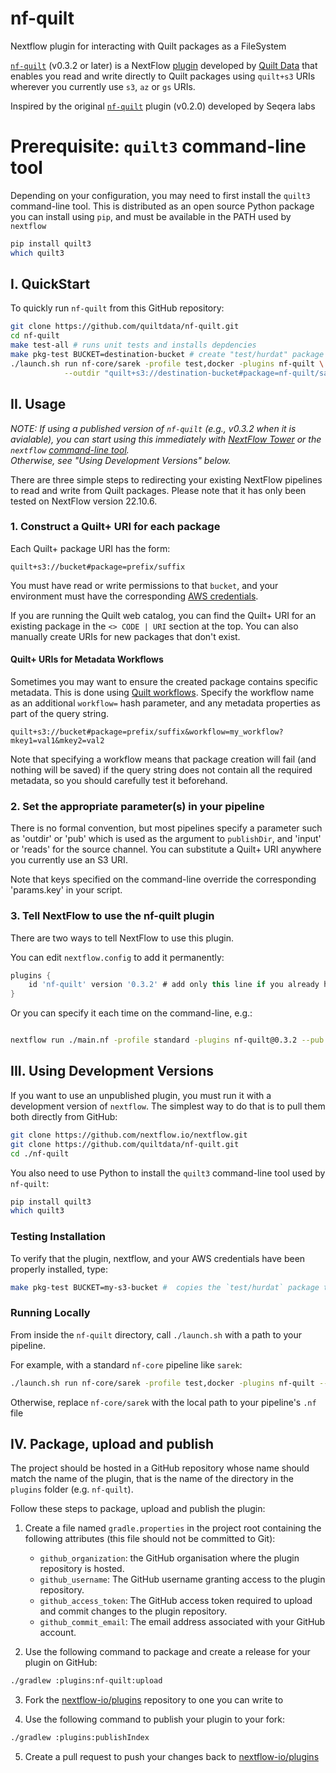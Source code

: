 # nf-quilt

Nextflow plugin for interacting with Quilt packages as a FileSystem

[`nf-quilt`](https://github.com/quiltdata/nf-quilt) (v0.3.2 or later) is a NextFlow [plugin](https://www.nextflow.io/docs/latest/plugins.html)
developed by [Quilt Data](https://quiltdata.com/) that enables you read and write directly
to Quilt packages using `quilt+s3` URIs wherever you currently use `s3`, `az` or `gs` URIs.

Inspired by the original [`nf-quilt`](https://github.com/nextflow-io/nf-quilt) plugin (v0.2.0) developed by Seqera labs

# Prerequisite:  `quilt3` command-line tool

Depending on your configuration, you may need to first install the `quilt3` command-line tool.
This is distributed as an open source Python package you can install using `pip`,
and must be available in the PATH used by `nextflow`

```bash
pip install quilt3
which quilt3
```

## I. QuickStart

To quickly run `nf-quilt` from this GitHub repository:

```bash
git clone https://github.com/quiltdata/nf-quilt.git
cd nf-quilt
make test-all # runs unit tests and installs depdencies
make pkg-test BUCKET=destination-bucket # create "test/hurdat" package
./launch.sh run nf-core/sarek -profile test,docker -plugins nf-quilt \
            --outdir "quilt+s3://destination-bucket#package=nf-quilt/sarek&path=."

```
## II. Usage

_NOTE: If using a published version of `nf-quilt` (e.g., v0.3.2 when it is avialable),
you can start using this immediately with [NextFlow Tower](https://cloud.tower.nf) or 
the `nextflow` [command-line tool](https://github.com/nextflow-io/nextflow).  
Otherwise, see "Using Development Versions" below._

There are three simple steps to redirecting your existing NextFlow pipelines to read and write from
Quilt packages. Please note that it has only been tested on NextFlow version 22.10.6.

### 1. Construct a Quilt+ URI for each package

Each Quilt+ package URI has the form: 

```string
quilt+s3://bucket#package=prefix/suffix
```

You must have read or write permissions to that `bucket`,
and your environment must have the corresponding
[AWS credentials](https://docs.aws.amazon.com/cli/latest/userguide/cli-configure-files.html).

If you are running the Quilt web catalog, you can find the Quilt+ URI
for an existing package in the `<> CODE | URI` section at the top.
You can also manually create URIs for new packages that don't exist.

#### Quilt+ URIs for Metadata Workflows 

Sometimes you may want to ensure the created package contains specific metadata.
This is done using [Quilt workflows](https://docs.quiltdata.com/advanced/workflows).
Specify the workflow name as an additional `workflow=` hash parameter,
and any metadata properties as part of the query string.

```string
quilt+s3://bucket#package=prefix/suffix&workflow=my_workflow?mkey1=val1&mkey2=val2
```

Note that specifying a workflow means that package creation will fail (and nothing will be saved)
if the query string does not contain all the required metadata,
so you should carefully test it beforehand.


### 2. Set the appropriate parameter(s) in your pipeline

There is no formal convention, but most pipelines specify a parameter such as 'outdir' or 'pub'
which is used as the argument to `publishDir`, and 'input' or 'reads' for the source channel.
You can substitute a Quilt+ URI anywhere you currently use an S3 URI.

Note that keys specified on the command-line override the corresponding 'params.key' in your script.

### 3. Tell NextFlow to use the nf-quilt plugin

There are two ways to tell NextFlow to use this plugin.  

You can edit `nextflow.config` to add it permanently:

```groovy
plugins {
    id 'nf-quilt' version '0.3.2' # add only this line if you already have other plugins
}
```

Or you can specify it each time on the command-line, e.g.:

```bash

nextflow run ./main.nf -profile standard -plugins nf-quilt@0.3.2 --pub 'quilt+s3://bucket#package=prefix/suffix'
```

## III. Using Development Versions

If you want to use an unpublished plugin, you must run it with a development version of `nextflow`.
The simplest way to do that is to pull them both directly from GitHub:

```bash
git clone https://github.com/nextflow.io/nextflow.git
git clone https://github.com/quiltdata/nf-quilt.git
cd ./nf-quilt
```

You also need to use Python to install the `quilt3` command-line tool used by `nf-quilt`:

```bash
pip install quilt3
which quilt3
```

### Testing Installation

To verify that the plugin, nextflow, and your AWS credentials have been properly installed,
type:
```bash
make pkg-test BUCKET=my-s3-bucket #  copies the `test/hurdat` package to `s3://my-s3-bucket`
```

### Running Locally

From inside the `nf-quilt` directory, call `./launch.sh` with a path to your pipeline.

For example, with a standard `nf-core` pipeline like `sarek`:

```bash
./launch.sh run nf-core/sarek -profile test,docker -plugins nf-quilt --outdir "quilt+s3://bucket#package=nf-quilt/sarek&path=."
```

Otherwise, replace `nf-core/sarek` with the local path to your pipeline's `.nf` file

## IV. Package, upload and publish

The project should be hosted in a GitHub repository whose name should match the name of the plugin, 
that is the name of the directory in the `plugins` folder (e.g. `nf-quilt`).

Follow these steps to package, upload and publish the plugin:

1. Create a file named `gradle.properties` in the project root containing the following attributes (this file should not be committed to Git):

   * `github_organization`: the GitHub organisation where the plugin repository is hosted.
   * `github_username`: The GitHub username granting access to the plugin repository.
   * `github_access_token`: The GitHub access token required to upload and commit changes to the plugin repository.
   * `github_commit_email`: The email address associated with your GitHub account.

2. Use the following command to package and create a release for your plugin on GitHub:
```bash
./gradlew :plugins:nf-quilt:upload
```

3. Fork the [nextflow-io/plugins](https://github.com/nextflow-io/plugins) repository to one you can write to

4. Use the following command to publish your plugin to your fork:
 ```bash
 ./gradlew :plugins:publishIndex
 ```

5. Create a pull request to push your changes back to [nextflow-io/plugins](https://github.com/nextflow-io/plugins/blob/main/plugins.json)
